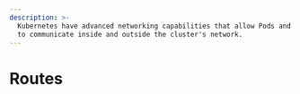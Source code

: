 ```yaml
---
description: >-
  Kubernetes have advanced networking capabilities that allow Pods and Services
  to communicate inside and outside the cluster's network.
---
```


# Routes

